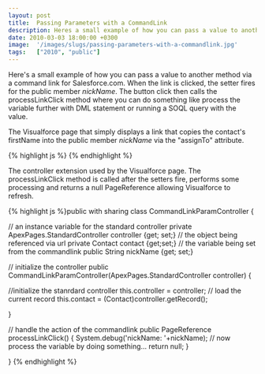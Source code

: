 ```yaml
---
layout: post
title:  Passing Parameters with a CommandLink
description: Heres a small example of how you can pass a value to another method via a command link for Salesforce.com. When the link is clicked, the setter fires for the public member nickName. The button click then calls the processLinkClick method where you can do something like process the variable further with DML statement or running a SOQL query with the value. The Visualforce page that simply displays a link that copies the contacts firstName into the public member nickName via the assignTo attribute
date: 2010-03-03 18:00:00 +0300
image:  '/images/slugs/passing-parameters-with-a-commandlink.jpg'
tags:   ["2010", "public"]
---
```

<p>Here's a small example of how you can pass a value to another method via a command link for Salesforce.com. When the link is clicked, the setter fires for the public member <em>nickName</em>. The button click then calls the processLinkClick method where you can do something like process the variable further with DML statement or running a SOQL query with the value.</p><p style="clear: both">The Visualforce page that simply displays a link that copies the contact's firstName into the public member <em>nickName</em> via the "assignTo" attribute.</p>
{% highlight js %}<apex:page standardController="Contact" extensions="CommandLinkParamController">
  <apex:form >
  <apex:commandLink value="Process Nickname" action="{!processLinkClick}">
  <apex:param name="nickName"
    value="{!contact.firstname}"
    assignTo="{!nickName}"/>
  </apex:commandLink>
  </apex:form>
</apex:page>
{% endhighlight %}
<p>The controller extension used by the Visualforce page. The processLinkClick method is called after the setters fire, performs some processing and returns a null PageReference allowing Visualforce to refresh.</p>
{% highlight js %}public with sharing class CommandLinkParamController {

  // an instance variable for the standard controller
  private ApexPages.StandardController controller {get; set;}
 // the object being referenced via url
  private Contact contact {get;set;}
  // the variable being set from the commandlink
  public String nickName {get; set;}

  // initialize the controller
  public CommandLinkParamController(ApexPages.StandardController controller) {

  //initialize the stanrdard controller
  this.controller = controller;
  // load the current record
  this.contact = (Contact)controller.getRecord();

  }

  // handle the action of the commandlink
  public PageReference processLinkClick() {
  	System.debug('nickName: '+nickName);
  	// now process the variable by doing something...
  	return null;
  }

}
{% endhighlight %}

